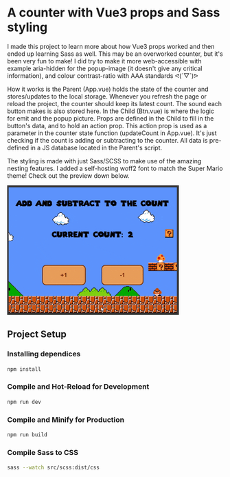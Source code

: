 # A counter with Vue3 props and Sass styling<br> 

I made this project to learn more about how Vue3 props worked and then ended up learning Sass as well. This may be an overworked counter, but it's been very fun to make! I did try to make it more web-accessible with example aria-hidden for the popup-image (it doesn't give any critical information), and colour contrast-ratio with AAA standards ᕙ(`▽´)ᕗ

How it works is the Parent (App.vue) holds the state of the counter and stores/updates to the local storage. Whenever you refresh the page or reload the project, the counter should keep its latest count. The sound each button makes is also stored here. In the Child (Btn.vue) is where the logic for emit and the popup picture. Props are defined in the Child to fill in the button's data, and to hold an action prop. This action prop is used as a parameter in the counter state function (updateCount in App.vue). It's just checking if the count is adding or subtracting to the counter. All data is pre-defined in a JS database located in the Parent's script.

The styling is made with just Sass/SCSS to make use of the amazing nesting features. I added a self-hosting woff2 font to match the Super Mario theme! Check out the preview down below.

![Super Mario counter preview. Adding and subtracting to the counter.](/src/assets/counter-preview.gif)

## Project Setup

### Installing dependices
```sh
npm install
```

### Compile and Hot-Reload for Development

```sh
npm run dev
```

### Compile and Minify for Production

```sh
npm run build
```

### Compile Sass to CSS

```sh
sass --watch src/scss:dist/css
```
